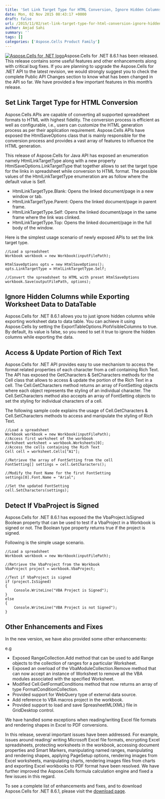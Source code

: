 ```yaml
---
title: 'Set Link Target Type for HTML Conversion, Ignore Hidden Columns while Exporting Worksheet Data to DataTable and Detect If VbaProject is Signed with Aspose.Cells for .NET 8.6.1'
date: Mon, 02 Nov 2015 08:43:17 +0000
draft: false
url: /2015/11/02/set-link-target-type-for-html-conversion-ignore-hidden-columns-while-exporting-worksheet-data-to-datatable-and-detect-if-vbaproject-is-signed-with-aspose.cells-for-.net-8.6.1-2/
author: Amjad Sahi
summary: ''
tags: []
categories: ['Aspose.Cells Product Family']
---
```


[![Aspose.Cells for .NET logo][1]](https://www.aspose.com/ "Aspose.Cells for .NET API")Aspose.Cells for .NET 8.6.1 has been released. This release contains some useful features and other enhancements along with critical bug fixes. If you are planning to upgrade the Aspose.Cells for .NET API to the latest revision, we would strongly suggest you to check the complete Public API Changes section to know what has been changed in the API so far. We have provided a few important features in this month’s release.

## Set Link Target Type for HTML Conversion

Aspose.Cells APIs are capable of converting all supported spreadsheet formats to HTML with highest fidelity. The conversion process is efficient as well as configurable, i.e., users can customize the HTML generation process as per their application requirement. Aspose.Cells APIs have exposed the HtmlSaveOptions class that is mainly responsible for the conversion process and provides a vast array of features to influence the HTML generation.

This release of Aspose.Cells for Java API has exposed an enumeration namely HtmlLinkTargetType along with a new property HtmlSaveOptions.LinkTargetType that together allows to set the target type for the links in spreadsheet while conversion to HTML format. The possible values of the HtmlLinkTargetType enumeration are as follow where the default value is Self.

*   HtmlLinkTargetType.Blank: Opens the linked document/page in a new window or tab.
*   HtmlLinkTargetType.Parent: Opens the linked document/page in parent frame.
*   HtmlLinkTargetType.Self: Opens the linked document/page in the same frame where the link was clinked.
*   HtmlLinkTargetType.Top: Opens the linked document/page in the full body of the window.

Here is the simplest usage scenario of newly exposed APIs to set the link target type.

```
//Load a spreadsheet
Workbook workbook = new Workbook(inputFilePath);

HtmlSaveOptions opts = new HtmlSaveOptions();
opts.LinkTargetType = HtmlLinkTargetType.Self;

//Convert the spreadsheet to HTML with preset HtmlSaveOptions
workbook.Save(outputFilePath, options); 
```

## Ignore Hidden Columns while Exporting Worksheet Data to DataTable

Aspose.Cells for .NET 8.6.1 allows you to just ignore hidden columns while exporting worksheet data to data table. You can achieve it using Aspose.Cells by setting the ExportTableOptions.PlotVisibleColumns to true. By default, its value is false, so you need to set it true to ignore the hidden columns while exporting the data.

## Access & Update Portion of Rich Text

Aspose.Cells for .NET API provides easy to use mechanism to access the format related properties of each character from a cell containing Rich Text. The API has exposed the GetCharacters & SetCharacters methods for the Cell class that allows to access & update the portion of the Rich Text in a cell. The Cell.GetCharacters method returns an array of FontSetting objects where each object represents the styling of an individual character. The Cell.SetCharacters method also accepts an array of FontSetting objects to set the styling for individual characters of a cell.

The following sample code explains the usage of Cell.GetCharacters & Cell.SetCharacters methods to access and manipulate the styling of Rich Text.

```
//Load a spreadsheet
Workbook workbook = new Workbook(inputFilePath);
//Access first worksheet of the workbook
Worksheet worksheet = workbook.Worksheets[0];
//Access the cells containing the Rich Text
Cell cell = worksheet.Cells["A1"];

//Retrieve the array of FontSetting from the cell
FontSetting[] settings = cell.GetCharacters();

//Modify the Font Name for the first FontSetting 
settings[0].Font.Name = "Arial";

//Set the updated FontSetting
cell.SetCharacters(settings); 
```

## Detect If VbaProject is Signed

Aspose.Cells for .NET 8.6.1 has exposed the the VbaProject.IsSigned Boolean property that can be used to test if a VbaProject in a Workbook is signed or not. The Boolean type property returns true if the project is signed.

Following is the simple usage scenario.

```
//Load a spreadsheet
Workbook workbook = new Workbook(inputFilePath);

//Retrieve the VbaProject from the Workbook
VbaProject project = workbook.VbaProject;

//Test if VbaProject is signed
if (project.IsSigned)
{
    Console.WriteLine("VBA Project is Signed");
}
else
{
    Console.WriteLine("VBA Project is not Signed");
} 
```

## Other Enhancements and Fixes

In the new version, we have also provided some other enhancements:

e.g

*   Exposed RangeCollection.Add method that can be used to add Range objects to the collection of ranges for a particular Worksheet.
*   Exposed an overload of the VbaModuleCollection.Remove method that can now accept an instance of Worksheet to remove all the VBA modules associated with the specified Worksheet.
*   Modified Cell.GetFormatConditions method that now returns an array of type FormatConditionCollection.
*   Provided support for WebQuery type of external data source.
*   Add reference to VBA macros project in the workbook.
*   Provided support to load and save SpreasheetML(XML) file in GridDesktop control.

We have handled some exceptions when reading/writing Excel file formats and rendering shapes in Excel to PDF conversions.

In this release, several important issues have been addressed. For example, issues around reading/ writing Microsoft Excel file formats, encrypting Excel spreadsheets, protecting worksheets in the workbook, accessing document properties and Smart Markers, manipulating named ranges, manipulating and rendering shapes, applying PageSetup options, rendering images from Excel worksheets, manipulating charts, rendering images files from charts and exporting Excel workbooks to PDF format have been resolved. We have further improved the Aspose.Cells formula calculation engine and fixed a few issues in this regard.

To see a complete list of enhancements and fixes, and to download Aspose.Cells for .NET 8.6.1, please visit the [download page][2].




[1]: https://blog.aspose.com/wp-content/uploads/sites/2/2013/08/aspose-Cells-for-net_100.png "Aspose.Cells for .NET logo"
[2]: http://www.aspose.com/community/files/51/.net-components/aspose.cells-for-.net/entry664883.aspx




